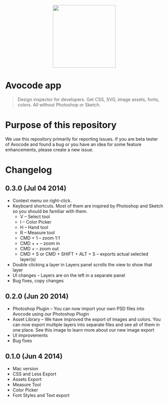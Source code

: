 <p align="center">
  <a href="http://avocode.com">
    <img height="200" src="http://cdn.avocode.com/images/preorder/logo.png?"/>
  </a>
</p>

# Avocode app

> Design inspector for developers. Get CSS, SVG, image assets, fonts, colors. All without Photoshop or Sketch.

# Purpose of this repository

We use this repository primarily for reporting issues.
If you are beta tester of Avocode and found a bug or you have an idea for some feature enhancements, please create a new issue.

# Changelog

## 0.3.0 (Jul 04 2014)

- Context menu on right-click.
- Keyboard shortcuts. Most of them are inspired by Photoshop and Sketch so you should be familiar with them.
	- V – Select tool
	- I – Color Picker
	- H – Hand tool
	- R – Measure tool
	- CMD + 1 – zoom 1:1
	- CMD + + – zoom in
	- CMD + – zoom out
	- CMD + S or CMD + SHIFT + ALT + S – exports actual selected layer(s)
- Double clicking a layer in Layers panel scrolls the view to show that layer
- UI changes – Layers are on the left in a separate panel
- Bug fixes, copy changes

## 0.2.0 (Jun 20 2014)

- Photoshop Plugin – You can now import your own PSD files into Avocode using our Photoshop Plugin
- Asset Library – We have improved the export of images and colors. You can now export multiple layers into separate files and see all of them in one place. See this image to learn more about our new image export
- UI improvements
- Bug fixes


## 0.1.0 (Jun 4 2014)

- Mac version
- CSS and Less Export
- Assets Export
- Measure Tool
- Color Picker
- Font Styles and Text export

